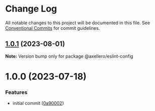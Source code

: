 # Change Log

All notable changes to this project will be documented in this file.
See [Conventional Commits](https://conventionalcommits.org) for commit guidelines.

## [1.0.1](https://github.com/axellero-io/eslint/compare/@axellero/eslint-config@1.0.0...@axellero/eslint-config@1.0.1) (2023-08-01)

**Note:** Version bump only for package @axellero/eslint-config





# 1.0.0 (2023-07-18)


### Features

* initial commit ([0a90002](https://github.com/axellero-io/eslint/commit/0a90002a5bdcfae79bf0c94a2bdc3cf2719f42aa))
